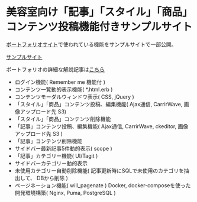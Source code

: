# 美容室向け「記事」「スタイル」「商品」コンテンツ投稿機能付きサンプルサイト

[ポートフォリオサイト](https://salon-ratio.com)で使われている機能をサンプルサイトで一部公開。

[サンプルサイト](https://postsampleapp.herokuapp.com/)

ポートフォリオの詳細な解説記事は[こちら](https://ryo10leo.hatenablog.com/entry/2020/02/02/204150)

- ログイン機能( Remember me 機能付 )
- コンテンツ一覧動的表示機能( *.html.erb )
- コンテンツモーダルウィンドウ表示( CSS, jQuery )
- 「スタイル」「商品」コンテンツ投稿、編集機能( Ajax通信, CarrirWave, 画像アップロード先 S3)
- 「スタイル」「商品」コンテンツ削除機能
- 「記事」コンテンツ投稿、編集機能( Ajax通信, CarrirWave, ckeditor, 画像アップロード先 S3 )
- 「記事」コンテンツ削除機能
- サイドバー最新記事5件動的表示( scope )
- 「記事」カテゴリー機能( UI/Tagit )
- サイドバーカテゴリー動的表示
- 未使用カテゴリー自動削除機能( 記事更新時にSQLで未使用のカテゴリを抽出して、 DBから削除 )
- ページネーション機能( will_pagenate )
 Docker, docker-composeを使った開発環境構築( Nginx, Puma, PostgreSQL )